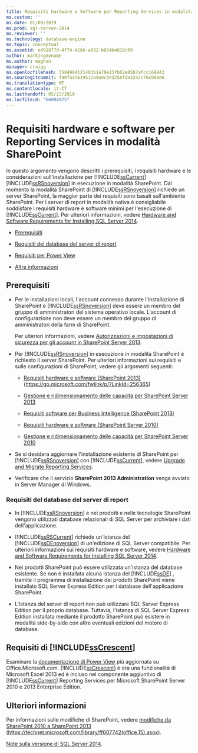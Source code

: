 ```yaml
---
title: Requisiti hardware e Software per Reporting Services in modalità SharePoint | Microsoft Docs
ms.custom: ''
ms.date: 01/09/2019
ms.prod: sql-server-2014
ms.reviewer: ''
ms.technology: database-engine
ms.topic: conceptual
ms.assetid: ed91877d-4f74-4266-a932-b824b4810c99
author: markingmyname
ms.author: maghan
manager: craigg
ms.openlocfilehash: 5584984121403b1a70e15fb02e85b7afcc169843
ms.sourcegitcommit: f40fa47619512a9a9c3e3258fda3242c76c008e6
ms.translationtype: MT
ms.contentlocale: it-IT
ms.lasthandoff: 05/23/2019
ms.locfileid: "66094975"
---
```

# <a name="hardware-and-software-requirements-for-reporting-services-in-sharepoint-mode"></a>Requisiti hardware e software per Reporting Services in modalità SharePoint

  In questo argomento vengono descritti i prerequisiti, i requisiti hardware e le considerazioni sull'installazione per [!INCLUDE[ssCurrent](../../includes/sscurrent-md.md)] [!INCLUDE[ssRSnoversion](../../includes/ssrsnoversion-md.md)] in esecuzione in modalità SharePoint. Dal momento la modalità SharePoint di [!INCLUDE[ssRSnoversion](../../includes/ssrsnoversion-md.md)] richiede un server SharePoint, la maggior parte dei requisiti sono basati sull'ambiente SharePoint. Per i server di report in modalità nativa è consigliabile soddisfare i requisiti hardware e software minimi per l'esecuzione di [!INCLUDE[ssCurrent](../../includes/sscurrent-md.md)]. Per ulteriori informazioni, vedere [Hardware and Software Requirements for Installing SQL Server 2014](hardware-and-software-requirements-for-installing-sql-server.md).  
  
-   [Prerequisiti](#bkmk_prereq)  
  
-   [Requisiti del database del server di report](#bkmk_report_server_database)  
  
-   [Requisiti per Power View](#bkmk_powerview)  
  
-   [Altre informazioni](#bkmk_more_information)  
  
##  <a name="bkmk_prereq"></a> Prerequisiti  
  
-   Per le installazioni locali, l'account connesso durante l'installazione di SharePoint e [!INCLUDE[ssRSnoversion](../../includes/ssrsnoversion-md.md)] deve essere un membro del gruppo di amministratori del sistema operativo locale. L'account di configurazione non deve essere un membro del gruppo di amministratori della farm di SharePoint.  
  
     Per ulteriori informazioni, vedere [Autorizzazioni e impostazioni di sicurezza per gli account in SharePoint Server 2013](https://technet.microsoft.com/library/cc678863.aspx).  
  
-   Per [!INCLUDE[ssRSnoversion](../../includes/ssrsnoversion-md.md)] in esecuzione in modalità SharePoint è richiesto il server SharePoint. Per ulteriori informazioni sui requisiti e sulle configurazioni di SharePoint, vedere gli argomenti seguenti:  
  
    -   [Requisiti hardware e software (SharePoint 2013)](https://go.microsoft.com/fwlink/p/?LinkId=256365) (https://go.microsoft.com/fwlink/p/?LinkId=256365)  
  
    -   [Gestione e ridimensionamento delle capacità per SharePoint Server 2013](https://technet.microsoft.com/library/cc261700.aspx)  
  
    -   [Requisiti software per Business Intelligence (SharePoint 2013)](https://go.microsoft.com/fwlink/p/?LinkId=256367)  
  
    -   [Requisiti hardware e software (SharePoint Server 2010)](https://technet.microsoft.com/library/cc262485\(v=office.14\))  
  
    -   [Gestione e ridimensionamento delle capacità per SharePoint Server 2010](https://technet.microsoft.com/library/cc261700.aspx\(v=office.14\))  
  
-   Se si desidera aggiornare l'installazione esistente di SharePoint per [!INCLUDE[ssRSnoversion](../../includes/ssrsnoversion-md.md)] con [!INCLUDE[ssCurrent](../../includes/sscurrent-md.md)], vedere [Upgrade and Migrate Reporting Services](../../reporting-services/install-windows/upgrade-and-migrate-reporting-services.md).  
  
-   Verificare che il servizio **SharePoint 2013 Administration** venga avviato in Server Manager di Windows.  
  
###  <a name="bkmk_report_server_database"></a> Requisiti del database del server di report  
  
-   In [!INCLUDE[ssRSnoversion](../../includes/ssrsnoversion-md.md)] e nei prodotti e nelle tecnologie SharePoint vengono utilizzati database relazionali di SQL Server per archiviare i dati dell'applicazione.  
  
-   [!INCLUDE[ssRSCurrent](../../includes/ssrscurrent-md.md)] richiede un'istanza del [!INCLUDE[ssDEnoversion](../../includes/ssdenoversion-md.md)] di un'edizione di SQL Server compatibile. Per ulteriori informazioni sui requisiti hardware e software, vedere [Hardware and Software Requirements for Installing SQL Server 2014](hardware-and-software-requirements-for-installing-sql-server.md).  
  
-   Nei prodotti SharePoint può essere utilizzata un'istanza del database esistente. Se non è installata alcuna istanza del [!INCLUDE[ssDE](../../includes/ssde-md.md)] , tramite il programma di installazione dei prodotti SharePoint viene installato SQL Server Express Edition per i database dell'applicazione SharePoint.  
  
-   L'istanza del server di report non può utilizzare SQL Server Express Edition per il proprio database. Tuttavia, l'istanza di SQL Server Express Edition installata mediante il prodotto SharePoint può esistere in modalità side-by-side con altre eventuali edizioni del motore di database.  
  
##  <a name="bkmk_powerview"></a> Requisiti di [!INCLUDE[ssCrescent](../../includes/sscrescent-md.md)]

 Esaminare la [documentazione di Power View](http://office.microsoft.com/excel-help/power-view-explore-visualize-and-present-your-data-HA102835634.aspx) più aggiornata su Office.Microsoft.com. [!INCLUDE[ssCrescent](../../includes/sscrescent-md.md)] è ora una funzionalità di Microsoft Excel 2013 ed è incluso nel componente aggiuntivo di [!INCLUDE[ssCurrent](../../includes/sscurrent-md.md)] Reporting Services per Microsoft SharePoint Server 2010 e 2013 Enterprise Edition.  
  
##  <a name="bkmk_more_information"></a> Ulteriori informazioni

 Per informazioni sulle modifiche di SharePoint, vedere [modifiche da SharePoint 2010 a SharePoint 2013](https://technet.microsoft.com/library/ff607742\(office.15\).aspx) (https://technet.microsoft.com/library/ff607742(office.15).aspx).  
  
 [Note sulla versione di SQL Server 2014](https://go.microsoft.com/fwlink/?LinkID=296445).  
  
  
